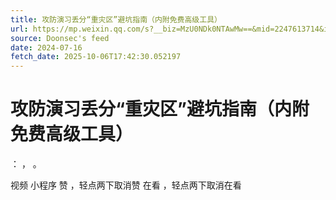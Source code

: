 ```yaml
---
title: 攻防演习丢分“重灾区”避坑指南（内附免费高级工具）
url: https://mp.weixin.qq.com/s?__biz=MzU0NDk0NTAwMw==&mid=2247613714&idx=2&sn=255d5767d12bac4d0b77cf076088fc00
source: Doonsec's feed
date: 2024-07-16
fetch_date: 2025-10-06T17:42:30.052197
---
```


# 攻防演习丢分“重灾区”避坑指南（内附免费高级工具）

：
，
。

视频
小程序
赞
，轻点两下取消赞
在看
，轻点两下取消在看